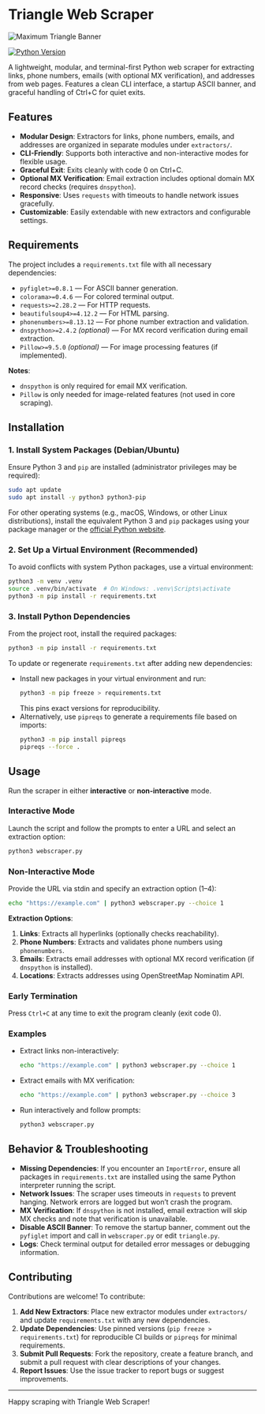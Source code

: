 # Triangle Web Scraper

![Maximum Triangle Banner](attachment://maximum_triangle_banner.png)

[![Python Version](https://img.shields.io/badge/python-3.8+-blue.svg)](https://www.python.org/downloads/)

A lightweight, modular, and terminal-first Python web scraper for extracting links, phone numbers, emails (with optional MX verification), and addresses from web pages. Features a clean CLI interface, a startup ASCII banner, and graceful handling of Ctrl+C for quiet exits.

## Features

- **Modular Design**: Extractors for links, phone numbers, emails, and addresses are organized in separate modules under `extractors/`.
- **CLI-Friendly**: Supports both interactive and non-interactive modes for flexible usage.
- **Graceful Exit**: Exits cleanly with code 0 on Ctrl+C.
- **Optional MX Verification**: Email extraction includes optional domain MX record checks (requires `dnspython`).
- **Responsive**: Uses `requests` with timeouts to handle network issues gracefully.
- **Customizable**: Easily extendable with new extractors and configurable settings.

## Requirements

The project includes a `requirements.txt` file with all necessary dependencies:

- `pyfiglet>=0.8.1` — For ASCII banner generation.
- `colorama>=0.4.6` — For colored terminal output.
- `requests>=2.28.2` — For HTTP requests.
- `beautifulsoup4>=4.12.2` — For HTML parsing.
- `phonenumbers>=8.13.12` — For phone number extraction and validation.
- `dnspython>=2.4.2` *(optional)* — For MX record verification during email extraction.
- `Pillow>=9.5.0` *(optional)* — For image processing features (if implemented).

**Notes**:
- `dnspython` is only required for email MX verification.
- `Pillow` is only needed for image-related features (not used in core scraping).

## Installation

### 1. Install System Packages (Debian/Ubuntu)

Ensure Python 3 and `pip` are installed (administrator privileges may be required):

```bash
sudo apt update
sudo apt install -y python3 python3-pip
```

For other operating systems (e.g., macOS, Windows, or other Linux distributions), install the equivalent Python 3 and `pip` packages using your package manager or the [official Python website](https://www.python.org/downloads/).

### 2. Set Up a Virtual Environment (Recommended)

To avoid conflicts with system Python packages, use a virtual environment:

```bash
python3 -m venv .venv
source .venv/bin/activate  # On Windows: .venv\Scripts\activate
python3 -m pip install -r requirements.txt
```

### 3. Install Python Dependencies

From the project root, install the required packages:

```bash
python3 -m pip install -r requirements.txt
```

To update or regenerate `requirements.txt` after adding new dependencies:
- Install new packages in your virtual environment and run:
  ```bash
  python3 -m pip freeze > requirements.txt
  ```
  This pins exact versions for reproducibility.
- Alternatively, use `pipreqs` to generate a requirements file based on imports:
  ```bash
  python3 -m pip install pipreqs
  pipreqs --force .
  ```

## Usage

Run the scraper in either **interactive** or **non-interactive** mode.

### Interactive Mode

Launch the script and follow the prompts to enter a URL and select an extraction option:

```bash
python3 webscraper.py
```

### Non-Interactive Mode

Provide the URL via stdin and specify an extraction option (1–4):

```bash
echo "https://example.com" | python3 webscraper.py --choice 1
```

**Extraction Options**:
1. **Links**: Extracts all hyperlinks (optionally checks reachability).
2. **Phone Numbers**: Extracts and validates phone numbers using `phonenumbers`.
3. **Emails**: Extracts email addresses with optional MX record verification (if `dnspython` is installed).
4. **Locations**: Extracts addresses using OpenStreetMap Nominatim API.

### Early Termination

Press `Ctrl+C` at any time to exit the program cleanly (exit code 0).

### Examples

- Extract links non-interactively:
  ```bash
  echo "https://example.com" | python3 webscraper.py --choice 1
  ```

- Extract emails with MX verification:
  ```bash
  echo "https://example.com" | python3 webscraper.py --choice 3
  ```

- Run interactively and follow prompts:
  ```bash
  python3 webscraper.py
  ```

## Behavior & Troubleshooting

- **Missing Dependencies**: If you encounter an `ImportError`, ensure all packages in `requirements.txt` are installed using the same Python interpreter running the script.
- **Network Issues**: The scraper uses timeouts in `requests` to prevent hanging. Network errors are logged but won’t crash the program.
- **MX Verification**: If `dnspython` is not installed, email extraction will skip MX checks and note that verification is unavailable.
- **Disable ASCII Banner**: To remove the startup banner, comment out the `pyfiglet` import and call in `webscraper.py` or edit `triangle.py`.
- **Logs**: Check terminal output for detailed error messages or debugging information.

## Contributing

Contributions are welcome! To contribute:

1. **Add New Extractors**: Place new extractor modules under `extractors/` and update `requirements.txt` with any new dependencies.
2. **Update Dependencies**: Use pinned versions (`pip freeze > requirements.txt`) for reproducible CI builds or `pipreqs` for minimal requirements.
3. **Submit Pull Requests**: Fork the repository, create a feature branch, and submit a pull request with clear descriptions of your changes.
4. **Report Issues**: Use the issue tracker to report bugs or suggest improvements.

---
Happy scraping with Triangle Web Scraper!
